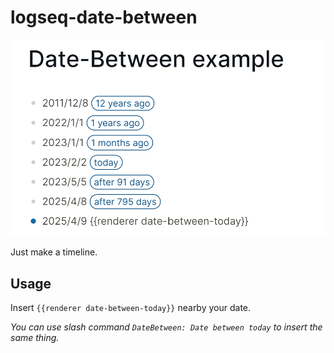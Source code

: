 # logseq-date-between

![](./assets/img01.png)

Just make a timeline.

## Usage

Insert `{{renderer date-between-today}}` nearby your date.

*You can use slash command `DateBetween: Date between today` to insert the same thing.*
